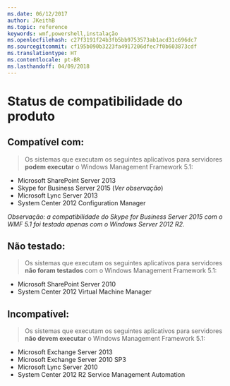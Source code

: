 ```yaml
---
ms.date: 06/12/2017
author: JKeithB
ms.topic: reference
keywords: wmf,powershell,instalação
ms.openlocfilehash: c27f3191f24b3fb5bb9753573ab1acd31c696dc7
ms.sourcegitcommit: cf195b090b3223fa4917206dfec7f0b603873cdf
ms.translationtype: HT
ms.contentlocale: pt-BR
ms.lasthandoff: 04/09/2018
---
```

# <a name="product-compatibility-status"></a>Status de compatibilidade do produto

## <a name="compatible"></a>Compatível com:
> Os sistemas que executam os seguintes aplicativos para servidores **podem executar** o Windows Management Framework 5.1:

- Microsoft SharePoint Server 2013
- Skype for Business Server 2015 (_Ver observação_)
- Microsoft Lync Server 2013
- System Center 2012 Configuration Manager

_Observação: a compatibilidade do Skype for Business Server 2015 com o WMF 5.1 foi testada apenas com o Windows Server 2012 R2._

## <a name="not-tested"></a>Não testado:
> Os sistemas que executam os seguintes aplicativos para servidores **não foram testados** com o Windows Management Framework 5.1:

- Microsoft SharePoint Server 2010
- System Center 2012 Virtual Machine Manager

## <a name="incompatible"></a>Incompatível:
> Os sistemas que executam os seguintes aplicativos para servidores **não devem executar** o Windows Management Framework 5.1:

- Microsoft Exchange Server 2013
- Microsoft Exchange Server 2010 SP3
- Microsoft Lync Server 2010
- System Center 2012 R2 Service Management Automation
